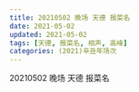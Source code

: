 ```yaml
---
title: 20210502 晚场 天德 报菜名
date: 2021-05-02
updated: 2021-05-02
tags: [天德, 报菜名, 相声, 高峰] 
categories: (2021)辛丑年场次 
---
```

20210502 晚场 天德 报菜名

